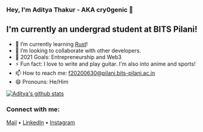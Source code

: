 ### Hey, I'm Aditya Thakur - AKA cry0genic 👋


## I'm currently an undergrad student at BITS Pilani!

- 🌱 I’m currently learning [Rust](https://www.rust-lang.org/)!
- 👯 I’m looking to collaborate with other developers.
- 🥅 2021 Goals: Entrepreneurship and Web3
- ⚡ Fun fact: I love to write and play guitar. I'm also into anime and sports!
- 📫 How to reach me: f20200630@pilani.bits-pilani.ac.in
- 😄 Pronouns: He/Him

[![Aditya's github stats](https://github-readme-stats.vercel.app/api?username=cry0genic&theme=vision-friendly-dark&show_icons=true)](https://github.com/anuraghazra/github-readme-stats)


### Connect with me:

[Mail](mailto:f20200630@pilani.bits-pilani.ac.in) •
[LinkedIn](https://www.linkedin.com/in/aditya11-thakur/) •
[Instagram](https://www.instagram.com/aditya_11_/) 

<br />

